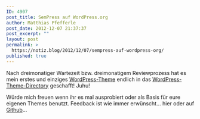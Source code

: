 ```yaml
---
ID: 4907
post_title: SemPress auf WordPress.org
author: Matthias Pfefferle
post_date: 2012-12-07 21:37:37
post_excerpt: ""
layout: post
permalink: >
  https://notiz.blog/2012/12/07/sempress-auf-wordpress-org/
published: true
---
```

Nach dreimonatiger Wartezeit bzw. dreimonatigem Reviewprozess hat es mein erstes und einziges <a href="http://notiz.blog/2012/09/06/ive-made-a-wordpress-theme-kind-of/">WordPress-Theme</a> endlich in das <a href="http://wordpress.org/extend/themes/sempress">WordPress-Theme-Directory</a> geschafft! Juhu!

Würde mich freuen wenn ihr es mal ausprobiert oder als Basis für eure eigenen Themes benutzt. Feedback ist wie immer erwünscht... hier oder auf <a href="https://github.com/pfefferle/SemPress">Github</a>...